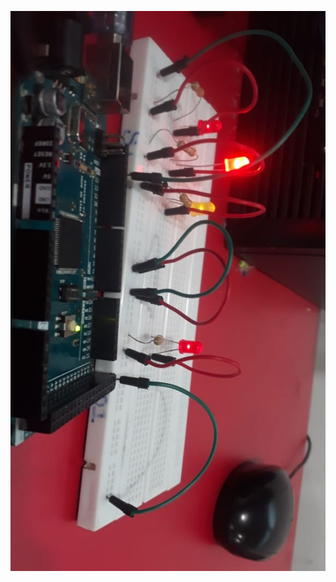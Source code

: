 
![1](https://github.com/dianapuerto/proyecto-1/blob/master/imagenes/6fb3cd5c-6b18-4bdd-9daf-57725625209f.jpg)
